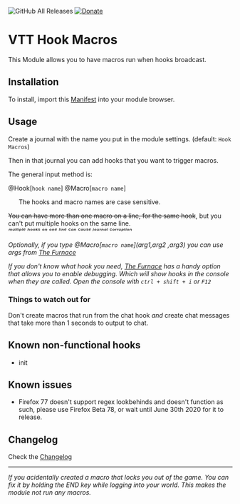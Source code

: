 ![GitHub All Releases](https://img.shields.io/github/downloads/ardittristan/HookMacros/total)
[![Donate](https://img.shields.io/badge/Donate-PayPal-Green.svg)](https://www.paypal.com/cgi-bin/webscr?cmd=_s-xclick&hosted_button_id=TF3LJHWV9U7HN)

# VTT Hook Macros

This Module allows you to have macros run when hooks broadcast.

## Installation

To install, import this [Manifest](https://raw.githubusercontent.com/ardittristan/HookMacros/master/module.json) into your module browser.

## Usage

Create a journal with the name you put in the module settings. (default: `Hook Macros`)

Then in that journal you can add hooks that you want to trigger macros.

The general input method is:

@Hook[`hook name`] @Macro[`macro name`]

&nbsp;&nbsp;&nbsp;&nbsp;&nbsp;&nbsp;The hooks and macro names are case sensitive.

~~You can have more than one macro on a line, for the same hook~~, but you can't put multiple hooks on the same line.  
*ᵐᵘˡᵗⁱᵖˡᵉ ʰᵒᵒᵏˢ ᵒⁿ ᵒⁿᵉ ˡⁱⁿᵉ ᶜᵃⁿ ᶜᵃᵘˢᵉ ʲᵒᵘʳⁿᵃˡ ᶜᵒʳʳᵘᵖᵗⁱᵒⁿ*

*Optionally, if you type @Macro[`macro name`]\(arg1,arg2 ,arg3) you can use args from [The Furnace](https://github.com/kakaroto/fvtt-module-furnace)*

*If you don't know what hook you need, [The Furnace](https://github.com/kakaroto/fvtt-module-furnace) has a handy option that allows you to enable debugging. Which will show hooks in the console when they are called. Open the console with `ctrl + shift + i` or `F12`*

### Things to watch out for

Don't create macros that run from the chat hook *and* create chat messages that take more than 1 seconds to output to chat.

## Known non-functional hooks

* init

## Known issues

* Firefox 77 doesn't support regex lookbehinds and doesn't function as such, please use Firefox Beta 78, or wait until June 30th 2020 for it to release.

## Changelog

Check the [Changelog](https://github.com/ardittristan/HookMacros/blob/master/CHANGELOG.md)

---

*If you acidentally created a macro that locks you out of the game. You can fix it by holding the END key while logging into your world. This makes the module not run any macros.*
